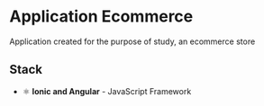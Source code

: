 # Application Ecommerce

Application created for the purpose of study, an ecommerce store

## Stack

- ⚛️ **Ionic and Angular** - JavaScript Framework
